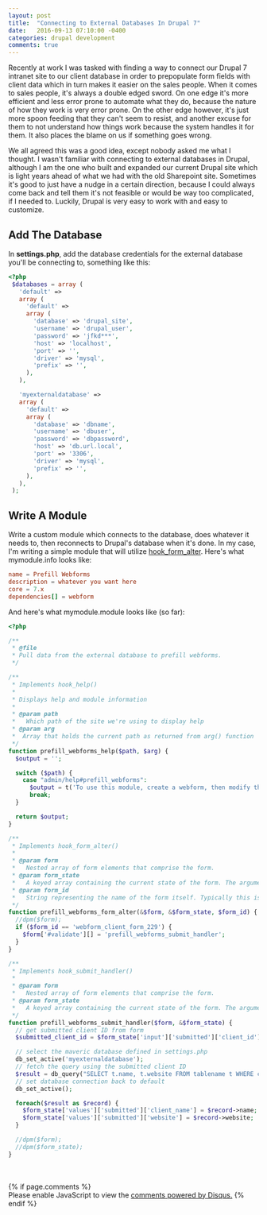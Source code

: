 ```yaml
---
layout: post
title:  "Connecting to External Databases In Drupal 7"
date:   2016-09-13 07:10:00 -0400
categories: drupal development
comments: true
---
```


Recently at work I was tasked with finding a way to connect our Drupal 7 intranet site to our client database in order to prepopulate form fields with client data which in turn makes it easier on the sales people. When it comes to sales people, it's always a double edged sword. On one edge it's more efficient and less error prone to automate what they do, because the nature of how they work is very error prone. On the other edge however, it's just more spoon feeding that they can't seem to resist, and another excuse for them to not understand how things work because the system handles it for them. It also places the blame on us if something goes wrong.  

We all agreed this was a good idea, except nobody asked me what I thought. I wasn't familiar with connecting to external databases in Drupal, although I am the one who built and expanded our current Drupal site which is light years ahead of what we had with the old Sharepoint site. Sometimes it's good to just have a nudge in a certain direction, because I could always come back and tell them it's not feasible or would be way too complicated, if I needed to. Luckily, Drupal is very easy to work with and easy to customize.  

Add The Database
----------------

In **settings.php**, add the database credentials for the external database you'll be connecting to, something like this:
```php
<?php
 $databases = array (
   'default' =>
   array (
     'default' =>
     array (
       'database' => 'drupal_site',
       'username' => 'drupal_user',
       'password' => 'jfkd***',
       'host' => 'localhost',
       'port' => '',
       'driver' => 'mysql',
       'prefix' => '',
     ),
   ),

   'myexternaldatabase' =>
   array (
     'default' =>
     array (
       'database' => 'dbname',
       'username' => 'dbuser',
       'password' => 'dbpassword',
       'host' => 'db.url.local',
       'port' => '3306',
       'driver' => 'mysql',
       'prefix' => '',
     ),
   ),
 );
```

Write A Module
--------------

Write a custom module which connects to the database, does whatever it needs to, then reconnects to Drupal's database when it's done. In my case, I'm writing a simple module that will utilize [hook_form_alter][hookformalter]. Here's what mymodule.info looks like:
```conf
name = Prefill Webforms
description = whatever you want here
core = 7.x
dependencies[] = webform
```

And here's what mymodule.module looks like (so far):

```php
<?php

/**
 * @file
 * Pull data from the external database to prefill webforms.
 */

/**
 * Implements hook_help()
 *
 * Displays help and module information
 *
 * @param path
 *   Which path of the site we're using to display help
 * @param arg
 *  Array that holds the current path as returned from arg() function
 */
function prefill_webforms_help($path, $arg) {
  $output = '';

  switch ($path) {
    case "admin/help#prefill_webforms":
      $output = t('To use this module, create a webform, then modify the code of this module to handle that particular form upon submission.');
      break;
  }

  return $output;
}

/**
 * Implements hook_form_alter()
 *
 * @param form
 *   Nested array of form elements that comprise the form.
 * @param form_state
 *   A keyed array containing the current state of the form. The arguments that drupal_get_form() was originally called with are available in the array $form_state['build_info']['args'].
 * @param form_id
 *   String representing the name of the form itself. Typically this is the name of the function that generated the form.
 */
function prefill_webforms_form_alter(&$form, &$form_state, $form_id) {
  //dpm($form);
  if ($form_id == 'webform_client_form_229') {
    $form['#validate'][] = 'prefill_webforms_submit_handler';
  }
}

/**
 * Implements hook_submit_handler()
 *
 * @param form
 *   Nested array of form elements that comprise the form.
 * @param form_state
 *   A keyed array containing the current state of the form. The arguments that drupal_get_form() was originally called with are available in the array $form_state['build_info']['args'].
 */
function prefill_webforms_submit_handler($form, &$form_state) {
  // get submitted client ID from form
  $submitted_client_id = $form_state['input']['submitted']['client_id'];

  // select the maveric database defined in settings.php
  db_set_active('myexternaldatabase');
  // fetch the query using the submitted client ID
  $result = db_query("SELECT t.name, t.website FROM tablename t WHERE client_id = :client_id", arrary('client_id'=>$submitted_client_id));
  // set database connection back to default
  db_set_active();

  foreach($result as $record) {
    $form_state['values']['submitted']['client_name'] = $record->name;
    $form_state['values']['submitted']['website'] = $record->website;
  }

  //dpm($form);
  //dpm($form_state);
}
```

<br />
<br />
{% if page.comments %}
<div id="disqus_thread"></div>
<script>
    /**
     *  RECOMMENDED CONFIGURATION VARIABLES: EDIT AND UNCOMMENT THE SECTION BELOW TO INSERT DYNAMIC VALUES FROM YOUR PLATFORM OR CMS.
     *  LEARN WHY DEFINING THESE VARIABLES IS IMPORTANT: https://disqus.com/admin/universalcode/#configuration-variables
     */
    /*
    var disqus_config = function () {
        this.page.url = PAGE_URL;  // Replace PAGE_URL with your page's canonical URL variable
        this.page.identifier = PAGE_IDENTIFIER; // Replace PAGE_IDENTIFIER with your page's unique identifier variable
    };
    */
    (function() {  // DON'T EDIT BELOW THIS LINE
        var d = document, s = d.createElement('script');
        
        s.src = '//blog-dalydays-com.disqus.com/embed.js';
        
        s.setAttribute('data-timestamp', +new Date());
        (d.head || d.body).appendChild(s);
    })();
</script>
<noscript>Please enable JavaScript to view the <a href="https://disqus.com/?ref_noscript" rel="nofollow">comments powered by Disqus.</a></noscript>
{% endif %}

[hookformalter]: https://api.drupal.org/api/drupal/modules%21system%21system.api.php/function/hook_form_alter/7.x

